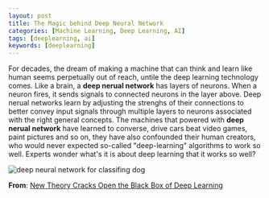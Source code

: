```yaml
---
layout: post
title: The Magic behind Deep Neural Network
categories: [Machine Learning, Deep Learning, AI]
tags: [deeplearning, ai]
keywords: [deeplearning]
---
```


For decades, the dream of making a machine that can think and learn like human seems perpetually out of reach, untile the deep learning technology comes. Like a brain, a **deep nerual network** has layers of neurons. When a neuron fires, it sends signals to connected neurons in the layer above. Deep nerual networks learn by adjusting the strenghs of their connections to better convey input signals through multiple layers to neurons associated with the right general concepts. The machines that powered with **deep nerual network** have learned to converse, drive cars beat video games, paint pictures and so on, they have also confounded their human creators, who would never expected so-called "deep-learning" algorithms to work so well. Experts wonder what's it is about deep learning that it works so well?

<p><img src="http://785j7b.com1.z0.glb.clouddn.com/deep_learning.jpg" alt="deep neural network for classifing dog" /></p>

**From**: [New Theory Cracks Open the Black Box of Deep Learning](https://www.quantamagazine.org/new-theory-cracks-open-the-black-box-of-deep-learning-20170921)
